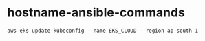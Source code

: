# hostname-ansible-commands

```
aws eks update-kubeconfig --name EKS_CLOUD --region ap-south-1

```
